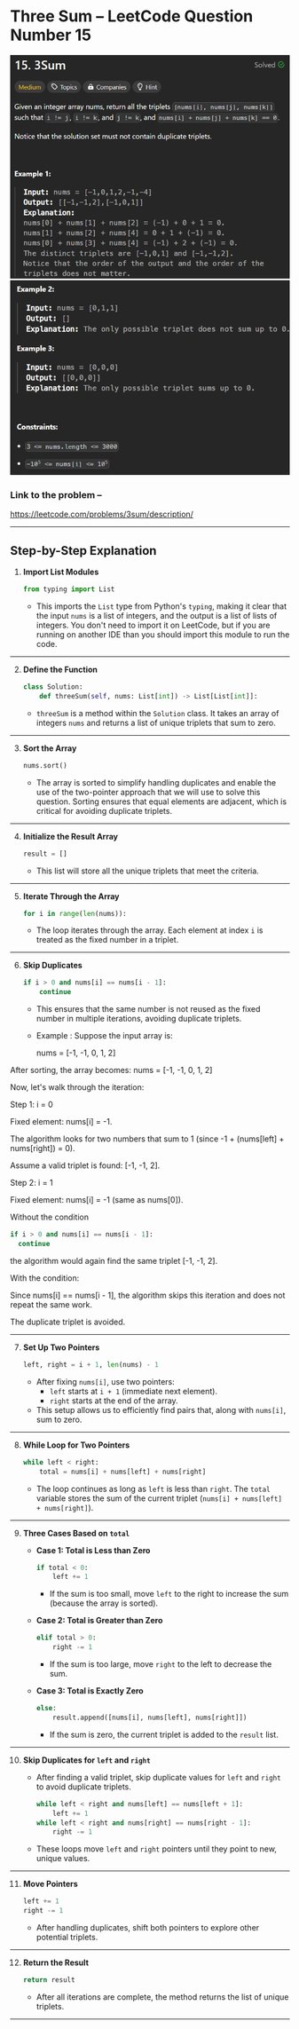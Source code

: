 # Three Sum – LeetCode Question Number 15
![image at](https://github.com/0maaz-01/Python_Solution_for_SDE_sheet_Striver/blob/main/Images/3_Sum_1.png)
![image at](https://github.com/0maaz-01/Python_Solution_for_SDE_sheet_Striver/blob/main/Images/3_Sum_2.png)

### Link to the problem –
https://leetcode.com/problems/3sum/description/

---

## **Step-by-Step Explanation**
1. **Import List Modules**
   
   ```python
   from typing import List
   ```
   - This imports the `List` type from Python's `typing`, making it clear that the input `nums` is a list of integers, and the output is a list of lists of integers.
     You don't need to import it on LeetCode, but if you are running on another IDE than you should import this module to run the code.
---

2. **Define the Function**
   
   ```python
   class Solution:
       def threeSum(self, nums: List[int]) -> List[List[int]]:
   ```
   - `threeSum` is a method within the `Solution` class. It takes an array of integers `nums` and returns a list of unique triplets that sum to zero.

---

3. **Sort the Array**
   
   ```python
   nums.sort()
   ```
   - The array is sorted to simplify handling duplicates and enable the use of the two-pointer approach that we will use to solve this question. Sorting ensures that equal elements are adjacent, which is critical for avoiding duplicate triplets.

---
4. **Initialize the Result Array**
   
   ```python
   result = []
   ```
   - This list will store all the unique triplets that meet the criteria.

---

5. **Iterate Through the Array**
   
   ```python
   for i in range(len(nums)):
   ```
   - The loop iterates through the array. Each element at index `i` is treated as the fixed number in a triplet. 

---
6. **Skip Duplicates**
   
   ```python
   if i > 0 and nums[i] == nums[i - 1]:
       continue
   ```
   - This ensures that the same number is not reused as the fixed number in multiple iterations, avoiding duplicate triplets.
   - Example :
     Suppose the input array is:
     
     nums = [-1, -1, 0, 1, 2]

After sorting, the array becomes:
     nums = [-1, -1, 0, 1, 2]

     
Now, let's walk through the iteration:

Step 1: i = 0

Fixed element: nums[i] = -1.

The algorithm looks for two numbers that sum to 1 (since -1 + (nums[left] + nums[right]) = 0).

Assume a valid triplet is found: [-1, -1, 2].

Step 2: i = 1

Fixed element: nums[i] = -1 (same as nums[0]).

Without the condition 

```python
if i > 0 and nums[i] == nums[i - 1]:
  continue
```

the algorithm would again find the same triplet [-1, -1, 2].

With the condition:

Since nums[i] == nums[i - 1], the algorithm skips this iteration and does not repeat the same work.

The duplicate triplet is avoided.


---

7. **Set Up Two Pointers**
   
   ```python
   left, right = i + 1, len(nums) - 1
   ```
   - After fixing `nums[i]`, use two pointers:
     - `left` starts at `i + 1` (immediate next element).
     - `right` starts at the end of the array.
   - This setup allows us to efficiently find pairs that, along with `nums[i]`, sum to zero.

---

8. **While Loop for Two Pointers**
   
   ```python
   while left < right:
       total = nums[i] + nums[left] + nums[right]
   ```
   - The loop continues as long as `left` is less than `right`. The `total` variable stores the sum of the current triplet (`nums[i] + nums[left] + nums[right]`).

---

9. **Three Cases Based on `total`**
    
   - **Case 1: Total is Less than Zero**
     ```python
     if total < 0:
         left += 1
     ```
     - If the sum is too small, move `left` to the right to increase the sum (because the array is sorted).

   - **Case 2: Total is Greater than Zero**
     ```python
     elif total > 0:
         right -= 1
     ```
     - If the sum is too large, move `right` to the left to decrease the sum.

   - **Case 3: Total is Exactly Zero**
     ```python
     else:
         result.append([nums[i], nums[left], nums[right]])
     ```
     - If the sum is zero, the current triplet is added to the `result` list.

---

10. **Skip Duplicates for `left` and `right`**
    
    - After finding a valid triplet, skip duplicate values for `left` and `right` to avoid duplicate triplets.
      ```python
      while left < right and nums[left] == nums[left + 1]:
          left += 1
      while left < right and nums[right] == nums[right - 1]:
          right -= 1
      ```
    - These loops move `left` and `right` pointers until they point to new, unique values.

---

11. **Move Pointers**
    
    ```python
    left += 1
    right -= 1
    ```
    - After handling duplicates, shift both pointers to explore other potential triplets.

---

12. **Return the Result**
    
    ```python
    return result
    ```
    - After all iterations are complete, the method returns the list of unique triplets.

---




